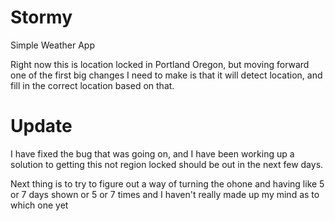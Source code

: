 # Stormy
Simple Weather App


Right now this is location locked in Portland Oregon, but moving forward one of the first big changes I need to make is that it will detect location, and fill in the correct location based on that.


# Update
I have fixed the bug that was going on, and I have been working up a solution to getting this not region locked should be out in the next few days. 

Next thing is to try to figure out a way of turning the ohone and having like 5 or 7 days shown or 5 or 7 times and I haven't really made up my mind as to which one yet
